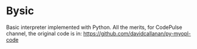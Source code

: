 # Bysic
Basic interpreter implemented with Python. All the merits, for CodePulse channel, the original code is in: 
https://github.com/davidcallanan/py-myopl-code
